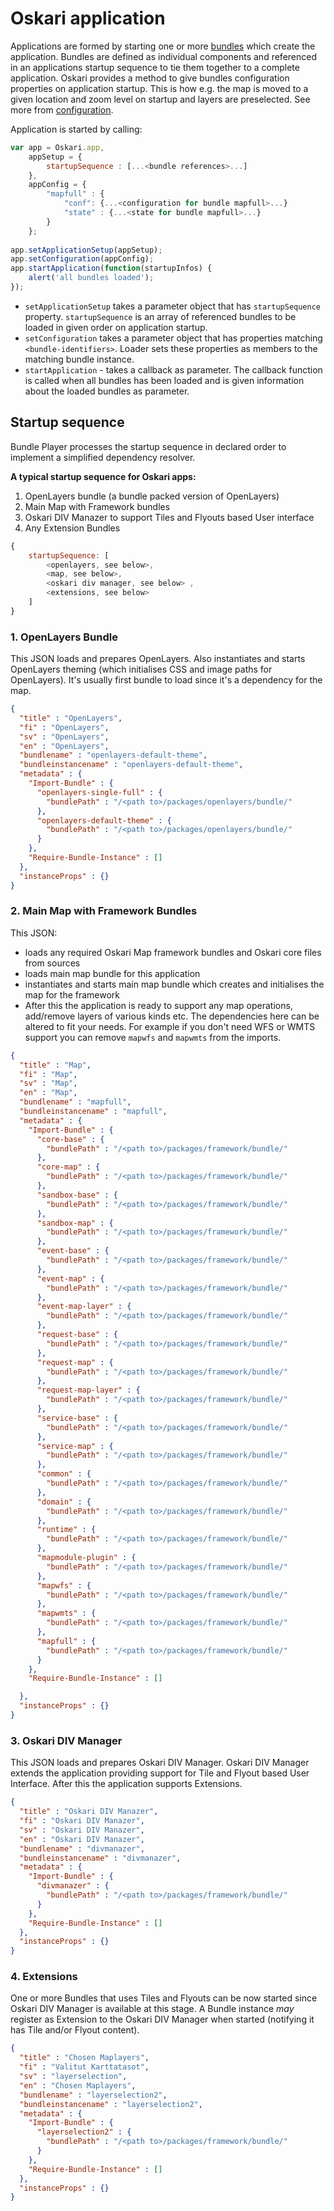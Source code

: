 # Oskari application

Applications are formed by starting one or more [bundles](/documentation/core-concepts/oskari-bundle) which create the application. Bundles are defined as individual components and referenced in an applications startup sequence to tie them together to a complete application. Oskari provides a method to give bundles configuration properties on application startup. This is how e.g. the map is moved to a given location and zoom level on startup and layers are preselected. See more from [configuration](/documentation/core-concepts/oskari-bundle-configuration).

Application is started by calling:

```javascript
var app = Oskari.app,
    appSetup = {
        startupSequence : [...<bundle references>...]
    },
    appConfig = {
        "mapfull" : {
            "conf": {...<configuration for bundle mapfull>...}
            "state" : {...<state for bundle mapfull>...}
        }
    };
    
app.setApplicationSetup(appSetup);
app.setConfiguration(appConfig);
app.startApplication(function(startupInfos) {
    alert('all bundles loaded');
});
```

* `setApplicationSetup` takes a parameter object that has `startupSequence` property. `startupSequence` is an array of referenced bundles to be loaded in given order on application startup.
* `setConfiguration` takes a parameter object that has properties matching `<bundle-identifiers>`. Loader sets these properties as members to the matching bundle instance.
* `startApplication` - takes a callback as parameter. The callback function is called when all bundles has been loaded and is given information about the loaded bundles as parameter.

## Startup sequence

Bundle Player processes the startup sequence in declared order to implement a simplified dependency resolver.

**A typical startup sequence for Oskari apps:**

1. OpenLayers bundle (a bundle packed version of OpenLayers)
2. Main Map with Framework bundles
3. Oskari DIV Manazer to support Tiles and Flyouts based User interface
4. Any Extension Bundles

```javascript
{
    startupSequence: [
        <openlayers, see below>,
        <map, see below>,
        <oskari div manager, see below> ,
        <extensions, see below>
    ]
}
```

### 1. OpenLayers Bundle

This JSON loads and prepares OpenLayers. Also instantiates and starts OpenLayers theming (which initialises CSS and image paths for OpenLayers). It's usually first bundle to load since it's a dependency for the map.

```json
{
  "title" : "OpenLayers",
  "fi" : "OpenLayers",
  "sv" : "OpenLayers",
  "en" : "OpenLayers",
  "bundlename" : "openlayers-default-theme",
  "bundleinstancename" : "openlayers-default-theme",
  "metadata" : {
    "Import-Bundle" : {
      "openlayers-single-full" : {
        "bundlePath" : "/<path to>/packages/openlayers/bundle/"
      },
      "openlayers-default-theme" : {
        "bundlePath" : "/<path to>/packages/openlayers/bundle/"
      }
    },
    "Require-Bundle-Instance" : []
  },
  "instanceProps" : {}
}
```

### 2. Main Map with Framework Bundles

This JSON:

* loads any required Oskari Map framework bundles and Oskari core files from sources
* loads main map bundle for this application
* instantiates and starts main map bundle which creates and initialises the map for the framework
* After this the application is ready to support any map operations, add/remove layers of various kinds etc. The dependencies here can be altered to fit your needs. For example if you don't need WFS or WMTS support you can remove `mapwfs` and `mapwmts` from the imports.

```json
{
  "title" : "Map",
  "fi" : "Map",
  "sv" : "Map",
  "en" : "Map",
  "bundlename" : "mapfull",
  "bundleinstancename" : "mapfull",
  "metadata" : {
    "Import-Bundle" : {
      "core-base" : {
        "bundlePath" : "/<path to>/packages/framework/bundle/"
      },
      "core-map" : {
        "bundlePath" : "/<path to>/packages/framework/bundle/"
      },
      "sandbox-base" : {
        "bundlePath" : "/<path to>/packages/framework/bundle/"
      },
      "sandbox-map" : {
        "bundlePath" : "/<path to>/packages/framework/bundle/"
      },
      "event-base" : {
        "bundlePath" : "/<path to>/packages/framework/bundle/"
      },
      "event-map" : {
        "bundlePath" : "/<path to>/packages/framework/bundle/"
      },
      "event-map-layer" : {
        "bundlePath" : "/<path to>/packages/framework/bundle/"
      },
      "request-base" : {
        "bundlePath" : "/<path to>/packages/framework/bundle/"
      },
      "request-map" : {
        "bundlePath" : "/<path to>/packages/framework/bundle/"
      },
      "request-map-layer" : {
        "bundlePath" : "/<path to>/packages/framework/bundle/"
      },
      "service-base" : {
        "bundlePath" : "/<path to>/packages/framework/bundle/"
      },
      "service-map" : {
        "bundlePath" : "/<path to>/packages/framework/bundle/"
      },
      "common" : {
        "bundlePath" : "/<path to>/packages/framework/bundle/"
      },
      "domain" : {
        "bundlePath" : "/<path to>/packages/framework/bundle/"
      },
      "runtime" : {
        "bundlePath" : "/<path to>/packages/framework/bundle/"
      },
      "mapmodule-plugin" : {
        "bundlePath" : "/<path to>/packages/framework/bundle/"
      },
      "mapwfs" : {
        "bundlePath" : "/<path to>/packages/framework/bundle/"
      },
      "mapwmts" : {
        "bundlePath" : "/<path to>/packages/framework/bundle/"
      },
      "mapfull" : {
        "bundlePath" : "/<path to>/packages/framework/bundle/"
      }
    },
    "Require-Bundle-Instance" : []

  },
  "instanceProps" : {}
}
```

### 3. Oskari DIV Manager

This JSON loads and prepares Oskari DIV Manager. Oskari DIV Manager extends the application providing support for Tile and Flyout based User Interface. After this the application supports Extensions.

```json
{
  "title" : "Oskari DIV Manazer",
  "fi" : "Oskari DIV Manazer",
  "sv" : "Oskari DIV Manazer",
  "en" : "Oskari DIV Manazer",
  "bundlename" : "divmanazer",
  "bundleinstancename" : "divmanazer",
  "metadata" : {
    "Import-Bundle" : {
      "divmanazer" : {
        "bundlePath" : "/<path to>/packages/framework/bundle/"
      }
    },
    "Require-Bundle-Instance" : []
  },
  "instanceProps" : {}
}
```

### 4. Extensions

One or more Bundles that uses Tiles and Flyouts can be now started since Oskari DIV Manager is available at this stage. A Bundle instance *may* register as Extension to the Oskari DIV Manager when started (notifying it has Tile and/or Flyout content).

```json
{
  "title" : "Chosen Maplayers",
  "fi" : "Valitut Karttatasot",
  "sv" : "layerselection",
  "en" : "Chosen Maplayers",
  "bundlename" : "layerselection2",
  "bundleinstancename" : "layerselection2",
  "metadata" : {
    "Import-Bundle" : {
      "layerselection2" : {
        "bundlePath" : "/<path to>/packages/framework/bundle/"
      }
    },
    "Require-Bundle-Instance" : []
  },
  "instanceProps" : {}
}
```